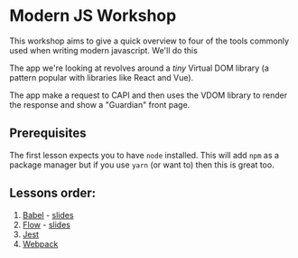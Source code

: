 # Modern JS Workshop
This workshop aims to give a quick overview to four of the tools commonly used when writing modern javascript. We'll do this 


The app we're looking at revolves around a *tiny* Virtual DOM library (a pattern popular with libraries like React and Vue).

The app make a request to CAPI and then uses the VDOM library to render the response and show a "Guardian" front page.

## Prerequisites
The first lesson expects you to have `node` installed. This will add `npm` as a package manager but if you use `yarn` (or want to) then this is great too.

## Lessons order: 

 1. [Babel](/lessons/babel.md) - [slides](https://goo.gl/pdT7yv)
 2. [Flow](/lessons/flow.md) - [slides](https://goo.gl/Lc8SHH)
 3. [Jest](/lessons/jest.md)
 4. [Webpack](/lessons/webpack.md)

